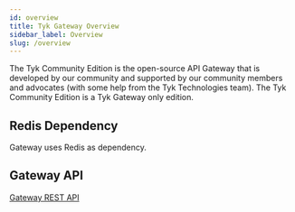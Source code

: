 ```yaml
---
id: overview
title: Tyk Gateway Overview
sidebar_label: Overview
slug: /overview
---
```


The Tyk Community Edition is the open-source API Gateway that is developed by our community and supported by our community members and advocates (with some help from the Tyk Technologies team). The Tyk Community Edition is a Tyk Gateway only edition.

## Redis Dependency
Gateway uses Redis as dependency.

## Gateway API
[Gateway REST API](https://site-dev.tykbeta.com/docs/tyk-apis/)